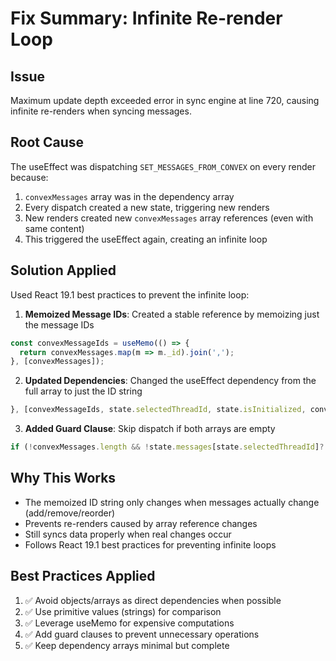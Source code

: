 # Fix Summary: Infinite Re-render Loop

## Issue
Maximum update depth exceeded error in sync engine at line 720, causing infinite re-renders when syncing messages.

## Root Cause
The useEffect was dispatching `SET_MESSAGES_FROM_CONVEX` on every render because:
1. `convexMessages` array was in the dependency array
2. Every dispatch created a new state, triggering new renders
3. New renders created new `convexMessages` array references (even with same content)
4. This triggered the useEffect again, creating an infinite loop

## Solution Applied
Used React 19.1 best practices to prevent the infinite loop:

1. **Memoized Message IDs**: Created a stable reference by memoizing just the message IDs
```typescript
const convexMessageIds = useMemo(() => {
  return convexMessages.map(m => m._id).join(',');
}, [convexMessages]);
```

2. **Updated Dependencies**: Changed the useEffect dependency from the full array to just the ID string
```typescript
}, [convexMessageIds, state.selectedThreadId, state.isInitialized, convexMessages]);
```

3. **Added Guard Clause**: Skip dispatch if both arrays are empty
```typescript
if (!convexMessages.length && !state.messages[state.selectedThreadId]?.length) return;
```

## Why This Works
- The memoized ID string only changes when messages actually change (add/remove/reorder)
- Prevents re-renders caused by array reference changes
- Still syncs data properly when real changes occur
- Follows React 19.1 best practices for preventing infinite loops

## Best Practices Applied
1. ✅ Avoid objects/arrays as direct dependencies when possible
2. ✅ Use primitive values (strings) for comparison
3. ✅ Leverage useMemo for expensive computations
4. ✅ Add guard clauses to prevent unnecessary operations
5. ✅ Keep dependency arrays minimal but complete
